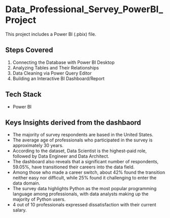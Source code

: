 # Data_Professional_Servey_PowerBI_Project
This project includes a Power BI (.pbix) file.

## Steps Covered
1. Connecting the Database with Power BI Desktop
2. Analyzing Tables and Their Relationships
3. Data Cleaning via Power Query Editor
4. Building an Interactive BI Dashboard/Report

## Tech Stack
- Power BI

## Keys Insights derived from the dashbaord
* The majority of survey respondents are based in the United States.
* The average age of professionals who participated in the survey is approximately 30 years.
* According to the dataset, Data Scientist is the highest-paid role, followed by Data Engineer and Data Architect.
* The dashboard also reveals that a significant number of respondents, 59.05%, have transitioned their careers into the data field.
* Among those who made a career switch, about 42% found the transition neither easy nor difficult, while 25% found it challenging to enter the data domain.
* The survey data highlights Python as the most popular programming language among professionals, with data analysts making up the majority of Python users.
* 4 out of 10 professionals expressed dissatisfaction with their current salary.
